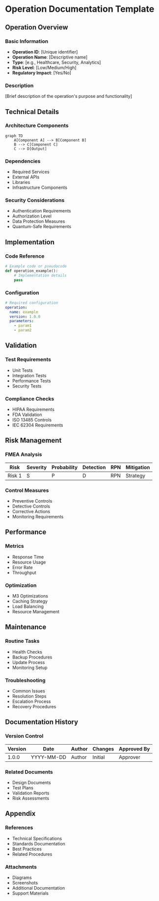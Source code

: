 # Operation Documentation Template

## Operation Overview

### Basic Information
- **Operation ID**: [Unique identifier]
- **Operation Name**: [Descriptive name]
- **Type**: [e.g., Healthcare, Security, Analytics]
- **Risk Level**: [Low/Medium/High]
- **Regulatory Impact**: [Yes/No]

### Description
[Brief description of the operation's purpose and functionality]

## Technical Details

### Architecture Components
```mermaid
graph TD
    A[Component A] --> B[Component B]
    B --> C[Component C]
    C --> D[Output]
```

### Dependencies
- Required Services
- External APIs
- Libraries
- Infrastructure Components

### Security Considerations
- Authentication Requirements
- Authorization Level
- Data Protection Measures
- Quantum-Safe Requirements

## Implementation

### Code Reference
```python
# Example code or pseudocode
def operation_example():
    # Implementation details
    pass
```

### Configuration
```yaml
# Required configuration
operation:
  name: example
  version: 1.0.0
  parameters:
    - param1
    - param2
```

## Validation

### Test Requirements
- Unit Tests
- Integration Tests
- Performance Tests
- Security Tests

### Compliance Checks
- HIPAA Requirements
- FDA Validation
- ISO 13485 Controls
- IEC 62304 Requirements

## Risk Management

### FMEA Analysis
| Risk | Severity | Probability | Detection | RPN | Mitigation |
|------|----------|-------------|-----------|-----|------------|
| Risk 1 | S | P | D | RPN | Strategy |

### Control Measures
- Preventive Controls
- Detective Controls
- Corrective Actions
- Monitoring Requirements

## Performance

### Metrics
- Response Time
- Resource Usage
- Error Rate
- Throughput

### Optimization
- M3 Optimizations
- Caching Strategy
- Load Balancing
- Resource Management

## Maintenance

### Routine Tasks
- Health Checks
- Backup Procedures
- Update Process
- Monitoring Setup

### Troubleshooting
- Common Issues
- Resolution Steps
- Escalation Process
- Recovery Procedures

## Documentation History

### Version Control
| Version | Date | Author | Changes | Approved By |
|---------|------|---------|----------|-------------|
| 1.0.0 | YYYY-MM-DD | Author | Initial | Approver |

### Related Documents
- Design Documents
- Test Plans
- Validation Reports
- Risk Assessments

## Appendix

### References
- Technical Specifications
- Standards Documentation
- Best Practices
- Related Procedures

### Attachments
- Diagrams
- Screenshots
- Additional Documentation
- Support Materials 